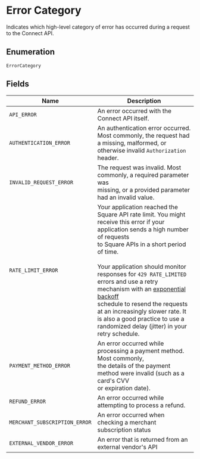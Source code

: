 
# Error Category

Indicates which high-level category of error has occurred during a
request to the Connect API.

## Enumeration

`ErrorCategory`

## Fields

| Name | Description |
|  --- | --- |
| `API_ERROR` | An error occurred with the Connect API itself. |
| `AUTHENTICATION_ERROR` | An authentication error occurred. Most commonly, the request had<br>a missing, malformed, or otherwise invalid `Authorization` header. |
| `INVALID_REQUEST_ERROR` | The request was invalid. Most commonly, a required parameter was<br>missing, or a provided parameter had an invalid value. |
| `RATE_LIMIT_ERROR` | Your application reached the Square API rate limit. You might receive this error if your application sends a high number of requests<br>to Square APIs in a short period of time.<br><br>Your application should monitor responses for `429 RATE_LIMITED` errors and use a retry mechanism with an [exponential backoff](https://en.wikipedia.org/wiki/Exponential_backoff)<br>schedule to resend the requests at an increasingly slower rate. It is also a good practice to use a randomized delay (jitter) in your retry schedule. |
| `PAYMENT_METHOD_ERROR` | An error occurred while processing a payment method. Most commonly,<br>the details of the payment method were invalid (such as a card's CVV<br>or expiration date). |
| `REFUND_ERROR` | An error occurred while attempting to process a refund. |
| `MERCHANT_SUBSCRIPTION_ERROR` | An error occurred when checking a merchant subscription status |
| `EXTERNAL_VENDOR_ERROR` | An error that is returned from an external vendor's API |

